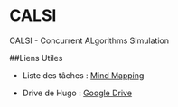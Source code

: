 # CALSI
CALSI - Concurrent ALgorithms SImulation

##Liens Utiles

* Liste des tâches : [Mind Mapping](https://mm.tt/1410601632?t=CT2f6RgKPy)

* Drive de Hugo : [Google Drive](https://drive.google.com/drive/folders/1ndgQrFq3mB6TFbm02dFImA5jYWv3Pfnh?fbclid=IwAR39Nyb6VtM8gVq_4iDJy9CgXI9-0xn-R8QUb4siYwqTfEzkd-qrTr-_biI)
